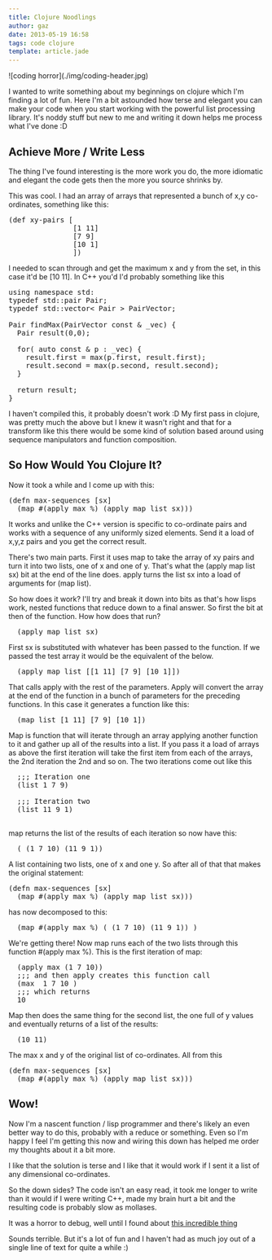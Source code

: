 ```yaml
---
title: Clojure Noodlings
author: gaz
date: 2013-05-19 16:58
tags: code clojure 
template: article.jade
---
```


<div class='middel'>
![coding horror](./img/coding-header.jpg) 
<div>

I wanted to write something about my beginnings on clojure which I'm finding a lot of fun. Here I'm a bit astounded how terse and elegant you can make your code when you start working with the powerful list processing library. It's noddy stuff but new to me and writing it down helps me process what I've done :D

## Achieve More / Write Less
The thing I've found interesting is the more work you do, the more idiomatic and elegant the code gets then the more you source shrinks by.

This was cool. I had an array of arrays that represented a bunch of x,y co-ordinates, something like this:

<pre class='prettyprint lang-clj'>
(def xy-pairs [
               [1 11]
               [7 9]
               [10 1]
               ])
</pre>

I needed to scan through and get the maximum x and y from the set, in this case it'd be [10 11]. In C++ you'd I'd probably something like this

<pre class='prettyprint' lang-c++>
using namespace std:
typedef std::pair<unsigned int, unsigned int> Pair;
typedef std::vector< Pair > PairVector;

Pair findMax(PairVector const & _vec) {
  Pair result(0,0);
  
  for( auto const & p : _vec) {
    result.first = max(p.first, result.first);
    result.second = max(p.second, result.second);
  }

  return result;
}
</pre>

I haven't compiled this, it probably doesn't work :D My first pass in clojure, was pretty much the above but I knew it wasn't right and that for a transform like this there would be some kind of solution based around using sequence manipulators and function composition.

## So How Would You Clojure It?
Now it took a while and I come up with this:

<pre class='prettyprint lang-clj'>
(defn max-sequences [sx]
  (map #(apply max %) (apply map list sx)))
</pre>

It works and unlike the C++ version is specific to co-ordinate pairs and works with a sequence of any uniformly sized elements. Send it a load of x,y,z pairs and you get the correct result.

There's two main parts. First it uses map to take the array of xy pairs and turn it into two lists, one of x and one of y. That's what the (apply map list sx) bit at the end of the line does. apply turns the list sx into a load of arguments for (map list).

So how does it work? I'll try and break it down into bits as that's how lisps work, nested functions that reduce down to a final answer. So first the bit at then of the function. How how does that run?

<pre class='prettyprint lang-clj'>
  (apply map list sx)
</pre>

First sx is substituted with whatever has been passed to the function. If we passed the test array it would be the equivalent of the below.

<pre class='prettyprint lang-clj'>
  (apply map list [[1 11] [7 9] [10 1]])
</pre>

That calls apply with the rest of the parameters. Apply will convert the array at the end of the function in a bunch of parameters for the preceding functions. In this case it generates a function like this:

<pre class='prettyprint lang-clj'>
  (map list [1 11] [7 9] [10 1])
</pre>

Map is function that will iterate through an array applying another function to it and gather up all of the results into a list. If you pass it a load of arrays as above the first iteration will take the first item from each of the arrays, the 2nd iteration the 2nd and so on. The two iterations come out like this

<pre class='prettyprint lang-clj'>
  ;;; Iteration one 
  (list 1 7 9)

  ;;; Iteration two 
  (list 11 9 1)

</pre>

map returns the list of the results of each iteration so now have this:

<pre class='prettyprint lang-clj'>
  ( (1 7 10) (11 9 1))
</pre>

A list containing two lists, one of x and one y. So after all of that that makes the original statement:

<pre class='prettyprint lang-clj'>
(defn max-sequences [sx]
  (map #(apply max %) (apply map list sx)))
</pre>

has now decomposed to this:

<pre class='prettyprint lang-clj'>
  (map #(apply max %) ( (1 7 10) (11 9 1)) )
</pre>

We're getting there! Now map runs each of the two lists through this function #(apply max %). This is the first iteration of map:

<pre class='prettyprint lang-clj'>
  (apply max (1 7 10))
  ;;; and then apply creates this function call
  (max  1 7 10 )
  ;;; which returns
  10
</pre>

Map then does the same thing for the second list, the one full of y values and eventually returns of a list of the results:

<pre class='prettyprint lang-clj'>
  (10 11)
</pre>

The max x and y of the original list of co-ordinates. All from this

<pre class='prettyprint lang-clj'>
(defn max-sequences [sx]
  (map #(apply max %) (apply map list sx)))
</pre>

## Wow!

Now I'm a nascent function / lisp programmer and there's likely an even better way to do this, probably with a reduce or something. Even so I'm happy I feel I'm getting this now and wiring this down has helped me order my thoughts about it a bit more.

I like that the solution is terse and I like that it would work if I sent it a list of any dimensional co-ordinates.

So the down sides? The code isn't an easy read, it took me longer to write than it would if I were writing C++, made my brain hurt a bit and the resulting code is probably slow as mollases.

It was a horror to debug, well until I found about [this incredible thing](http://www.lighttable.com/ ) 


Sounds terrible. But it's a lot of fun and I haven't had as much joy out of a single line of text for quite a while :) 
